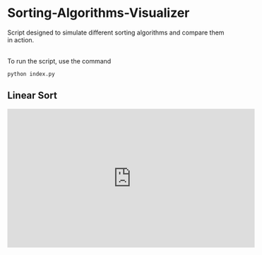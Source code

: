 # Sorting-Algorithms-Visualizer
Script designed to simulate different sorting algorithms and compare them in action.

\
To run the script, use the command
```
python index.py
```

## Linear Sort
<iframe width="560" height="315" src="https://www.youtube.com/embed/TJ2F7_Qz7S0" title="YouTube video player" frameborder="0" allow="accelerometer; autoplay; clipboard-write; encrypted-media; gyroscope; picture-in-picture" allowfullscreen></iframe>
